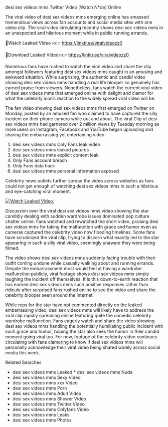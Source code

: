 ﻿desi sex videos mms Twitter Video [Watch N*de] Online

The viral video of ﻿desi sex videos mms emerging online has amassed tremendous views across fan accounts and social media sites with one video clip. The viral video circulating recently shows ﻿desi sex videos mms in an unexpected and hilarious moment while in public running errands. 

🔴Watch Leaked Video 🔥👉  https://linktr.ee/viralvideozz0 

🔴Download Leaked Video🔥👉  https://linktr.ee/viralvideozz0 

Numerous fans have rushed to watch the viral video and share the clip amongst followers featuring ﻿desi sex videos mms caught in an amusing and awkward situation. While surprising, the authentic and candid video showing ﻿desi sex videos mms handling a real life blooper so genuinely has earned praise from viewers. Nonetheless, fans watch the current viral video of ﻿desi sex videos mms that emerged online with delight and clamor for what the celebrity icon’s reaction to the widely spread viral video will be.

The fan video showing ﻿desi sex videos mms first emerged on Twitter on Monday, posted by an amused fan who claimed to have captured the silly incident on their phone camera while out and about. The viral Clip of ﻿desi sex videos mms had garnered over 2 million views by Tuesday morning as more users on Instagram, Facebook and YouTube began uploading and sharing the embarrassing yet entertaining video. 

1. ﻿desi sex videos mms Only Fans leak video
2. ﻿desi sex videos mms leaked pictures
3. ﻿desi sex videos mms explicit content leak
4. Only Fans account breach
5. Only Fans data hack
6. ﻿desi sex videos mms personal information exposed

Celebrity news outlets further spread the video across websites as fans could not get enough of watching ﻿desi sex videos mms in such a hilarious and eye-catching viral moment. 

[![Watch Leaked Video.](https://miro.medium.com/v2/resize:fit:828/format:webp/1*cilzJN44JGOrTw9NJCrNHA.gif "Watch Leaked Video")](https://linktr.ee/viralvideozz0)

Discussion over the viral ﻿desi sex videos mms video showing the star candidly dealing with sudden wardrobe issues dominated pop culture chatter online. Fans watched and rewatched the short video, praising ﻿desi sex videos mms for taking the malfunction with grace and humor even as cameras captured the celebrity video now flooding timelines. Some fans have scrutinized the viral clip, trying to discern what exactly led to the star appearing in such a silly viral video, seemingly unaware they were being filmed.

The video shows ﻿desi sex videos mms suddenly facing trouble with their outfit coming undone while casually walking about and running errands. Despite the embarrassment most would feel at having a wardrobe malfunction publicly, viral footage shows ﻿desi sex videos mms simply laughing the incident off themselves. It is this down-to-earth reaction that has earned ﻿desi sex videos mms such positive responses rather than ridicule after surprised fans rushed online to see the video and share the celebrity blooper seen around the internet.  

While reps for the star have not commented directly on the leaked embarrassing video, ﻿desi sex videos mms will likely have to address the viral clip rapidly spreading online featuring quite the comedic celebrity wardrobe malfunction. Fans eagerly watch and share the video showing ﻿desi sex videos mms handling the potentially humiliating public incident with such grace and humor, hoping the star also sees the humor in their candid moment going viral too. For now, footage of the celebrity video continues circulating with fans clamoring to know if ﻿desi sex videos mms will personally acknowledge their viral video being shared widely across social media this week.

Related Searches
* ﻿desi sex videos mms Leaked
﻿* desi sex videos mms Nude
* ﻿desi sex videos mms Sexy Video
* ﻿desi sex videos mms xxx Video
* ﻿desi sex videos mms Porn
* ﻿desi sex videos mms Adult Video
* ﻿desi sex videos mms Shower Video
* ﻿desi sex videos mms Twitter Video
* ﻿desi sex videos mms Onlyfans Video
* ﻿desi sex videos mms Leaks
* ﻿desi sex videos mms Photos